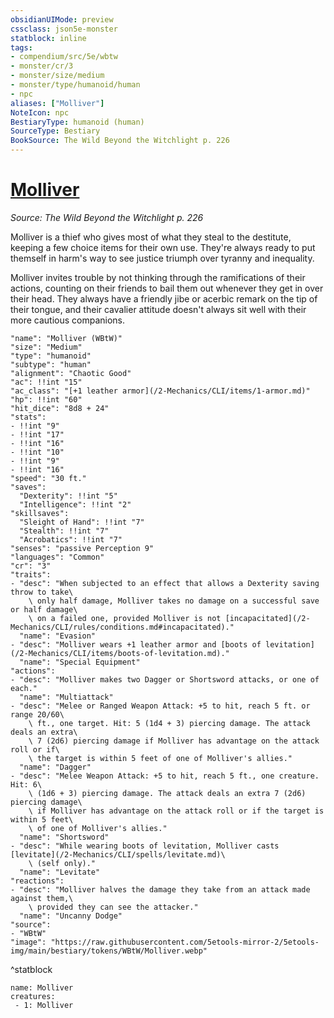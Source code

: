 ```yaml
---
obsidianUIMode: preview
cssclass: json5e-monster
statblock: inline
tags:
- compendium/src/5e/wbtw
- monster/cr/3
- monster/size/medium
- monster/type/humanoid/human
- npc
aliases: ["Molliver"]
NoteIcon: npc
BestiaryType: humanoid (human)
SourceType: Bestiary
BookSource: The Wild Beyond the Witchlight p. 226
---
```

# [Molliver](2-Mechanics/CLI/bestiary/npc/molliver-wbtw.md)
*Source: The Wild Beyond the Witchlight p. 226*  

Molliver is a thief who gives most of what they steal to the destitute, keeping a few choice items for their own use. They're always ready to put themself in harm's way to see justice triumph over tyranny and inequality.

Molliver invites trouble by not thinking through the ramifications of their actions, counting on their friends to bail them out whenever they get in over their head. They always have a friendly jibe or acerbic remark on the tip of their tongue, and their cavalier attitude doesn't always sit well with their more cautious companions.

```statblock
"name": "Molliver (WBtW)"
"size": "Medium"
"type": "humanoid"
"subtype": "human"
"alignment": "Chaotic Good"
"ac": !!int "15"
"ac_class": "[+1 leather armor](/2-Mechanics/CLI/items/1-armor.md)"
"hp": !!int "60"
"hit_dice": "8d8 + 24"
"stats":
- !!int "9"
- !!int "17"
- !!int "16"
- !!int "10"
- !!int "9"
- !!int "16"
"speed": "30 ft."
"saves":
  "Dexterity": !!int "5"
  "Intelligence": !!int "2"
"skillsaves":
  "Sleight of Hand": !!int "7"
  "Stealth": !!int "7"
  "Acrobatics": !!int "7"
"senses": "passive Perception 9"
"languages": "Common"
"cr": "3"
"traits":
- "desc": "When subjected to an effect that allows a Dexterity saving throw to take\
    \ only half damage, Molliver takes no damage on a successful save or half damage\
    \ on a failed one, provided Molliver is not [incapacitated](/2-Mechanics/CLI/rules/conditions.md#incapacitated)."
  "name": "Evasion"
- "desc": "Molliver wears +1 leather armor and [boots of levitation](/2-Mechanics/CLI/items/boots-of-levitation.md)."
  "name": "Special Equipment"
"actions":
- "desc": "Molliver makes two Dagger or Shortsword attacks, or one of each."
  "name": "Multiattack"
- "desc": "Melee or Ranged Weapon Attack: +5 to hit, reach 5 ft. or range 20/60\
    \ ft., one target. Hit: 5 (1d4 + 3) piercing damage. The attack deals an extra\
    \ 7 (2d6) piercing damage if Molliver has advantage on the attack roll or if\
    \ the target is within 5 feet of one of Molliver's allies."
  "name": "Dagger"
- "desc": "Melee Weapon Attack: +5 to hit, reach 5 ft., one creature. Hit: 6\
    \ (1d6 + 3) piercing damage. The attack deals an extra 7 (2d6) piercing damage\
    \ if Molliver has advantage on the attack roll or if the target is within 5 feet\
    \ of one of Molliver's allies."
  "name": "Shortsword"
- "desc": "While wearing boots of levitation, Molliver casts [levitate](/2-Mechanics/CLI/spells/levitate.md)\
    \ (self only)."
  "name": "Levitate"
"reactions":
- "desc": "Molliver halves the damage they take from an attack made against them,\
    \ provided they can see the attacker."
  "name": "Uncanny Dodge"
"source":
- "WBtW"
"image": "https://raw.githubusercontent.com/5etools-mirror-2/5etools-img/main/bestiary/tokens/WBtW/Molliver.webp"
```
^statblock

```encounter-table
name: Molliver
creatures:
 - 1: Molliver
```